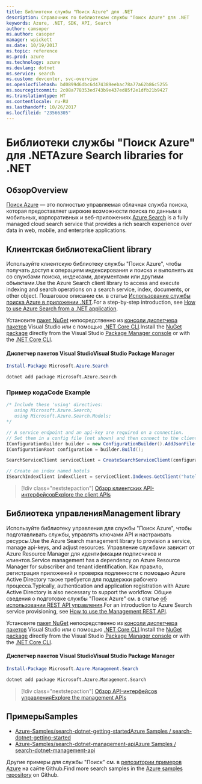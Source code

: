 ```yaml
---
title: Библиотеки службы "Поиск Azure" для .NET
description: Справочник по библиотекам службы "Поиск Azure" для .NET
keywords: Azure, .NET, SDK, API, Search
author: camsoper
ms.author: casoper
manager: wpickett
ms.date: 10/19/2017
ms.topic: reference
ms.prod: azure
ms.technology: azure
ms.devlang: dotnet
ms.service: search
ms.custom: devcenter, svc-overview
ms.openlocfilehash: bd0899d6dbc6d474389eebac78a77a62b86c5255
ms.sourcegitcommit: 2c08a778353ed743b9e437ed85f2e1dfb21b9427
ms.translationtype: HT
ms.contentlocale: ru-RU
ms.lasthandoff: 10/26/2017
ms.locfileid: "23566305"
---
```

# <a name="azure-search-libraries-for-net"></a><span data-ttu-id="fcded-104">Библиотеки службы "Поиск Azure" для .NET</span><span class="sxs-lookup"><span data-stu-id="fcded-104">Azure Search libraries for .NET</span></span>

## <a name="overview"></a><span data-ttu-id="fcded-105">Обзор</span><span class="sxs-lookup"><span data-stu-id="fcded-105">Overview</span></span>

<span data-ttu-id="fcded-106">[Поиск Azure](https://docs.microsoft.com/azure/search/search-what-is-azure-search) — это полностью управляемая облачная служба поиска, которая предоставляет широкие возможности поиска по данным в мобильных, корпоративных и веб-приложениях.</span><span class="sxs-lookup"><span data-stu-id="fcded-106">[Azure Search](https://docs.microsoft.com/azure/search/search-what-is-azure-search) is a fully managed cloud search service that provides a rich search experience over data in web, mobile, and enterprise applications.</span></span>

## <a name="client-library"></a><span data-ttu-id="fcded-107">Клиентская библиотека</span><span class="sxs-lookup"><span data-stu-id="fcded-107">Client library</span></span>

<span data-ttu-id="fcded-108">Используйте клиентскую библиотеку службы "Поиск Azure", чтобы получать доступ к операциям индексирования и поиска и выполнять их со службами поиска, индексами, документами или другими объектами.</span><span class="sxs-lookup"><span data-stu-id="fcded-108">Use the Azure Search client library to access and execute indexing and search operations on a search service, index, documents, or other object.</span></span> <span data-ttu-id="fcded-109">Пошаговое описание см. в статье [Использование службы поиска Azure в приложении .NET](https://docs.microsoft.com/azure/search/search-howto-dotnet-sdk).</span><span class="sxs-lookup"><span data-stu-id="fcded-109">For a step-by-step introduction, see [How to use Azure Search from a .NET application](https://docs.microsoft.com/azure/search/search-howto-dotnet-sdk).</span></span>

<span data-ttu-id="fcded-110">Установите [пакет NuGet](https://www.nuget.org/packages/Microsoft.Azure.Search) непосредственно из [консоли диспетчера пакетов][PackageManager] Visual Studio или с помощью [.NET Core CLI][DotNetCLI].</span><span class="sxs-lookup"><span data-stu-id="fcded-110">Install the [NuGet package](https://www.nuget.org/packages/Microsoft.Azure.Search) directly from the Visual Studio [Package Manager console][PackageManager] or with the [.NET Core CLI][DotNetCLI].</span></span>

#### <a name="visual-studio-package-manager"></a><span data-ttu-id="fcded-111">Диспетчер пакетов Visual Studio</span><span class="sxs-lookup"><span data-stu-id="fcded-111">Visual Studio Package Manager</span></span>

```powershell
Install-Package Microsoft.Azure.Search
```

```bash
dotnet add package Microsoft.Azure.Search
```

### <a name="code-example"></a><span data-ttu-id="fcded-112">Пример кода</span><span class="sxs-lookup"><span data-stu-id="fcded-112">Code Example</span></span>

```csharp
/* Include these 'using' directives:
   using Microsoft.Azure.Search;
   using Microsoft.Azure.Search.Models;
*/

// A service endpoint and an api-key are required on a connection.
// Set them in a config file (not shown) and then connect to the client.
IConfigurationBuilder builder = new ConfigurationBuilder().AddJsonFile("appsettings.json");
IConfigurationRoot configuration = builder.Build();

SearchServiceClient serviceClient = CreateSearchServiceClient(configuration);

// Create an index named hotels
ISearchIndexClient indexClient = serviceClient.Indexes.GetClient("hotels");

```

> [!div class="nextstepaction"]
> [<span data-ttu-id="fcded-113">Обзор клиентских API-интерфейсов</span><span class="sxs-lookup"><span data-stu-id="fcded-113">Explore the client APIs</span></span>](/dotnet/api/overview/azure/search/client)


## <a name="management-library"></a><span data-ttu-id="fcded-114">Библиотека управления</span><span class="sxs-lookup"><span data-stu-id="fcded-114">Management library</span></span>

<span data-ttu-id="fcded-115">Используйте библиотеку управления для службы "Поиск Azure", чтобы подготавливать службы, управлять ключами API и настраивать ресурсы.</span><span class="sxs-lookup"><span data-stu-id="fcded-115">Use the Azure Search management library to provision a service, manage api-keys, and adjust resources.</span></span> <span data-ttu-id="fcded-116">Управление службами зависит от Azure Resource Manager для идентификации подписчиков и клиентов.</span><span class="sxs-lookup"><span data-stu-id="fcded-116">Service management has a dependency on Azure Resource Manager for subscriber and tenant identification.</span></span> <span data-ttu-id="fcded-117">Как правило, регистрация приложений и проверка подлинности с помощью Azure Active Directory также требуется для поддержки рабочего процесса.</span><span class="sxs-lookup"><span data-stu-id="fcded-117">Typically, authentication and application registration with Azure Active Directory is also necessary to support the workflow.</span></span> <span data-ttu-id="fcded-118">Общие сведения о подготовке службы "Поиск Azure" см. в статье [об использовании REST API управления](https://docs.microsoft.com/rest/api/searchmanagement/search-howto-management-rest-api).</span><span class="sxs-lookup"><span data-stu-id="fcded-118">For an introduction to Azure Search service provisioning, see [How to use the Management REST API](https://docs.microsoft.com/rest/api/searchmanagement/search-howto-management-rest-api).</span></span>

<span data-ttu-id="fcded-119">Установите [пакет NuGet](https://www.nuget.org/packages/Microsoft.Azure.Management.Search) непосредственно из [консоли диспетчера пакетов][PackageManager] Visual Studio или с помощью [.NET Core CLI][DotNetCLI].</span><span class="sxs-lookup"><span data-stu-id="fcded-119">Install the [NuGet package](https://www.nuget.org/packages/Microsoft.Azure.Management.Search) directly from the Visual Studio [Package Manager console][PackageManager] or with the [.NET Core CLI][DotNetCLI].</span></span>

#### <a name="visual-studio-package-manager"></a><span data-ttu-id="fcded-120">Диспетчер пакетов Visual Studio</span><span class="sxs-lookup"><span data-stu-id="fcded-120">Visual Studio Package Manager</span></span>

```powershell
Install-Package Microsoft.Azure.Management.Search
```

```bash
dotnet add package Microsoft.Azure.Management.Search
```

> [!div class="nextstepaction"]
> [<span data-ttu-id="fcded-121">Обзор API-интерфейсов управления</span><span class="sxs-lookup"><span data-stu-id="fcded-121">Explore the management APIs</span></span>](/dotnet/api/overview/azure/search/management)

## <a name="samples"></a><span data-ttu-id="fcded-122">Примеры</span><span class="sxs-lookup"><span data-stu-id="fcded-122">Samples</span></span>

 + [<span data-ttu-id="fcded-123">Azure-Samples/search-dotnet-getting-started</span><span class="sxs-lookup"><span data-stu-id="fcded-123">Azure Samples / search-dotnet-getting-started</span></span>](https://github.com/Azure-Samples/search-dotnet-getting-started)
 + [<span data-ttu-id="fcded-124">Azure-Samples/search-dotnet-management-api</span><span class="sxs-lookup"><span data-stu-id="fcded-124">Azure Samples / search-dotnet-management-api</span></span>](https://github.com/Azure-Samples/search-dotnet-management-api)

<span data-ttu-id="fcded-125">Другие примеры для службы "Поиск" см. в [репозитории примеров Azure](https://github.com/Azure-Samples/) на сайте Github.</span><span class="sxs-lookup"><span data-stu-id="fcded-125">Find more search samples in the [Azure samples repository](https://github.com/Azure-Samples/) on Github.</span></span>

[PackageManager]: https://docs.microsoft.com/nuget/tools/package-manager-console
[DotNetCLI]: https://docs.microsoft.com/dotnet/core/tools/dotnet-add-package
